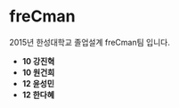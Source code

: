 freCman
===========
2015년 한성대학교 졸업설계 freCman팀 입니다.

- **10 강진혁**
- **10 원건희**
- **12 윤성민**
- **12 한다혜**
